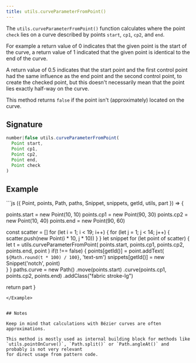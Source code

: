 ```yaml
---
title: utils.curveParameterFromPoint()
---
```


The `utils.curveParameterFromPoint()` function calculates where the point `check` lies on a
curve described by points `start`, `cp1`, `cp2`, and `end`.

For example a return value of 0 indicates that the given point is the start of the curve, a return value
of 1 indicated that the given point is identical to the end of the curve.

A return value of 0.5 indicates that the start point and the first control point had the same influence
as the end point and the second control point, to create the checked point, but this doesn't necessarily mean
that the point lies exactly half-way on the curve.
                                                                     
This method returns `false` if the point isn't (approximately) located on the curve.

## Signature

```js
number|false utils.curveParameterFromPoint(
  Point start, 
  Point cp1, 
  Point cp2, 
  Point end, 
  Point check
)
```

## Example

<Example caption="A Utils.curveParameterFromPoint() example">
```js
({ Point, points, Path, paths, Snippet, snippets, getId, utils, part }) => {

  points.start = new Point(10, 10)
  points.cp1 = new Point(90, 30)
  points.cp2 = new Point(10, 40)
  points.end = new Point(90, 60)
  
  const scatter = []
  for (let i = 1; i < 19; i++) {
    for (let j = 1; j < 14; j++) {
      scatter.push(new Point(i * 10, j * 10))
    }
  }
  let snippet
  for (let point of scatter) {
    let t = utils.curveParameterFromPoint(
        points.start,
        points.cp1,
        points.cp2,
        points.end,
        point
      )
    if(t !== false) {
      points[getId()] = point.addText(` ${Math.round(t * 100) / 100}`, 'text-sm') 
      snippets[getId()] = new Snippet('notch', point)    
    }
  }
  paths.curve = new Path()
    .move(points.start)
    .curve(points.cp1, points.cp2, points.end)
    .addClass("fabric stroke-lg")

  return part
}
```
</Example>


## Notes

Keep in mind that calculations with Bézier curves are often approximations.

This method is mostly used as internal building block for methods like 
`utils.pointOnCurve()`, `Path.split()` or `Path.angleAt()` and probably is not very relevant 
for direct usage from pattern code.

